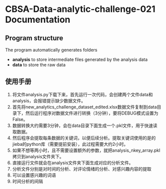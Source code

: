# CBSA-Data-analytic-challenge-021 Documentation

## Program structure

The program automatically generates folders	

- **analysis**  to store intermediate files generated by the analysis data
- **data**  to store the raw data



## 使用手册

1. 将文件analysis.py下载下来，首先运行一次代码，会创建两个文件data和analysis，会报错提示缺少数据文件。
2. 首先将new_analytics_challenge_dataset_edited.xlsx数据文件复制到data目录下，然后运行程序对数据文件进行转换（3分钟），要将DEBUG模式设置为False。
3. 数据转换大约需要3分钟，会在data目录下面生成一个.pkl文件，用于快速读取数据。
4. 然后程序会提取每条数据的关键词，以便后续分析。提取关键词使用的是的jieba的python库（需要提前安装），此过程需要大约2小时。
5. 如果不想等两小时，且不需要设置额外的参数，就把analysis_nkey_array.pkl拷贝到analysis文件夹下。
6. 直接运行文件就会在analysis文件夹下面生成对应的分析文件。
7. 分析文件分别是对时间的分析、对评论情绪的分析、对感兴趣内容的提取
8. 可以设置感兴趣的词语
9. 时间分析的间隔

